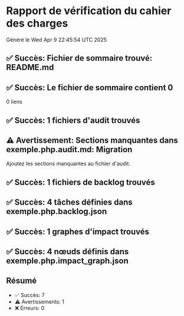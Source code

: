 # Rapport de vérification du cahier des charges

Généré le Wed Apr  9 22:45:54 UTC 2025

## ✅ Succès: Fichier de sommaire trouvé: README.md

## ✅ Succès: Le fichier de sommaire contient 0
0 liens

## ✅ Succès: 1 fichiers d'audit trouvés

## ⚠️ Avertissement: Sections manquantes dans exemple.php.audit.md: Migration
Ajoutez les sections manquantes au fichier d'audit.

## ✅ Succès: 1 fichiers de backlog trouvés

## ✅ Succès: 4 tâches définies dans exemple.php.backlog.json

## ✅ Succès: 1 graphes d'impact trouvés

## ✅ Succès: 4 nœuds définis dans exemple.php.impact_graph.json

## Résumé

- ✅ Succès: 7
- ⚠️ Avertissements: 1
- ❌ Erreurs: 0

